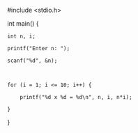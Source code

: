 #include <stdio.h>

int main() {

    int n, i;

    printf("Enter n: ");

    scanf("%d", &n);

    

    for (i = 1; i <= 10; i++) {

        printf("%d x %d = %d\n", n, i, n*i);

    }

}

